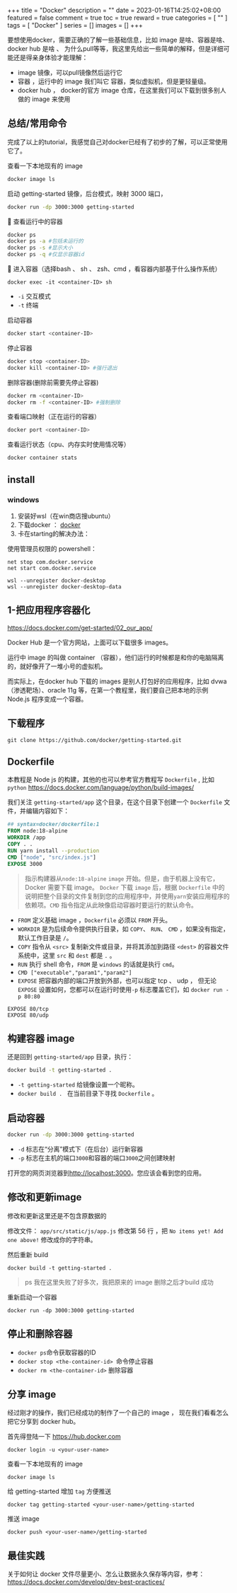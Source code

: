 +++
title = "Docker"
description = ""
date = 2023-01-16T14:25:02+08:00
featured = false
comment = true
toc = true
reward = true
categories = [
  ""
]
tags = [
  "Docker"
]
series = []
images = []
+++

要想使用docker，需要正确的了解一些基础信息，比如 image 是啥、容器是啥、 docker hub 是啥 、 为什么pull等等，我这里先给出一些简单的解释，但是详细可能还是得亲身体验才能理解：
- image 镜像，可以pull镜像然后运行它
- 容器 ，运行中的 image 我们叫它 容器，类似虚拟机，但是更轻量级。
- docker hub ， docker的官方 image 仓库，在这里我们可以下载到很多别人做的 image 来使用

## 总结/常用命令

完成了以上的tutorial，我感觉自己对docker已经有了初步的了解，可以正常使用它了。

查看一下本地现有的 image

```sh
docker image ls
```

启动 getting-started 镜像，后台模式，映射 3000 端口，

```sh
docker run -dp 3000:3000 getting-started
```

🌟 查看运行中的容器

```sh
docker ps
docker ps -a #包括未运行的
docker ps -s #显示大小
docker ps -q #仅显示容器id
```

🌟 进入容器（选择bash 、 sh 、 zsh、cmd ，看容器内部基于什么操作系统）

```
docker exec -it <container-ID> sh
```

- `-i` 交互模式
- `-t` 终端

启动容器

```sh
docker start <container-ID>
```

停止容器

```sh
docker stop <container-ID>
docker kill <container-ID> #强行退出
```

删除容器(删除前需要先停止容器)

```sh
docker rm <container-ID>
docker rm -f <container-ID> #强制删除
```

查看端口映射（正在运行的容器）

```sh
docker port <container-ID>
```

查看运行状态（cpu、内存实时使用情况等）

```
docker container stats
```


## install

### windows
1. 安装好wsl（在win商店搜ubuntu）
2. 下载docker ：  [docker](https://www.docker.com)
3. 卡在starting的解决办法：

使用管理员权限的 powershell：

```
net stop com.docker.service
net start com.docker.service

wsl --unregister docker-desktop
wsl --unregister docker-desktop-data
```

## 1-把应用程序容器化

https://docs.docker.com/get-started/02_our_app/

Docker Hub 是一个官方网站，上面可以下载很多 images。

运行中 image 的叫做 container （容器），他们运行的时候都是和你的电脑隔离的，就好像开了一堆小号的虚拟机。

而实际上，在docker hub 下载的 images 是别人打包好的应用程序，比如 dvwa （渗透靶场）、oracle 11g 等，在第一个教程里，我们要自己把本地的示例 Node.js 程序变成一个容器。

## 下载程序

```
git clone https://github.com/docker/getting-started.git
```

## Dockerfile

本教程是 Node js 的构建，其他的也可以参考官方教程写 `Dockerfile` , 比如 `python`
https://docs.docker.com/language/python/build-images/

我们关注 `getting-started/app` 这个目录，在这个目录下创建一个 `Dockerfile` 文件，并编辑内容如下：

```dockerfile
## syntax=docker/dockerfile:1
FROM node:18-alpine
WORKDIR /app
COPY . .
RUN yarn install --production
CMD ["node", "src/index.js"]
EXPOSE 3000
```

> 指示构建器从`node:18-alpine` `image` 开始。但是，由于机器上没有它，Docker 需要下载 image。
> `Docker` 下载 `image` 后，根据 `Dockerfile` 中的说明把整个目录的文件复制到您的应用程序中，并使用`yarn`安装应用程序的依赖项。`CMD` 指令指定从此映像启动容器时要运行的默认命令。

- `FROM` 定义基础 image ，`Dockerfile` 必须以 `FROM` 开头。
- `WORKDIR` 是为后续命令提供执行目录，如 `COPY`、 `RUN`、 `CMD` ，如果没有指定，默认工作目录是 `/`。
- `COPY` 指令从 `<src>` 复制新文件或目录，并将其添加到路径 `<dest>` 的容器文件系统中，这里 `src` 和 `dest` 都是 `.` 。
- `RUN` 执行 shell 命令，`FROM` 是 `windows` 的话就是执行 `cmd`。
- `CMD ["executable","param1","param2"]` 
- `EXPOSE` 把容器内部的端口开放到外部，也可以指定 tcp 、 udp ， 但无论 `EXPOSE` 设置如何，您都可以在运行时使用`-p` 标志覆盖它们，如  `docker run -p 80:80`

```
EXPOSE 80/tcp
EXPOSE 80/udp
```

## 构建容器 image

还是回到 `getting-started/app` 目录，执行：

```sh
docker build -t getting-started .
```
- `-t getting-started` 给镜像设置一个昵称。
- `docker build . ` 在当前目录下寻找 `Dockerfile` 。

## 启动容器

```sh
docker run -dp 3000:3000 getting-started
```

- `-d` 标志在“分离”模式下（在后台）运行新容器
- `-p` 标志在主机的端口`3000`和容器的端口`3000`之间创建映射

打开您的网页浏览器到[http://localhost:3000](http://localhost:3000/)。您应该会看到您的应用。

## 修改和更新image

修改和更新这里还是不包含原数据的

修改文件： `app/src/static/js/app.js` 
修改第 56 行 ，把 `No items yet! Add one above!` 修改成你的字符串。

然后重新 build

```
docker build -t getting-started .
```

> ps 我在这里失败了好多次，我把原来的 image 删除之后才build 成功

重新启动一个容器

```
docker run -dp 3000:3000 getting-started
```

## 停止和删除容器

- `docker ps`命令获取容器的ID
- `docker stop <the-container-id> `命令停止容器
- `docker rm <the-container-id>` 删除容器

## 分享 image

经过刚才的操作，我们已经成功的制作了一个自己的 image ， 现在我们看看怎么把它分享到 docker hub。

首先得登陆一下 https://hub.docker.com 

```
docker login -u <your-user-name>
```

查看一下本地现有的 image

```
docker image ls
```

给 getting-started 增加 `tag` 方便推送

```
docker tag getting-started <your-user-name>/getting-started
```

推送 image

```
docker push <your-user-name>/getting-started
```

## 最佳实践

关于如何让 docker 文件尽量更小、怎么让数据永久保存等内容，参考： https://docs.docker.com/develop/dev-best-practices/